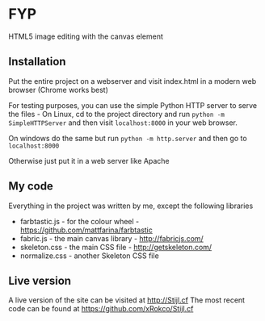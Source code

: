 # FYP
HTML5 image editing with the canvas element

## Installation
Put the entire project on a webserver and visit index.html in a modern web browser (Chrome works best)

For testing purposes, you can use the simple Python HTTP server to serve the files -
On Linux, cd to the project directory and run `python -m SimpleHTTPServer` and then visit `localhost:8000` in your web browser.

On windows do the same but run `python -m http.server` and then go to `localhost:8000`

Otherwise just put it in a web server like Apache

## My code
Everything in the project was written by me, except the following libraries
* farbtastic.js - for the colour wheel - https://github.com/mattfarina/farbtastic
* fabric.js - the main canvas library - http://fabricjs.com/
* skeleton.css - the main CSS file - http://getskeleton.com/
* normalize.css - another Skeleton CSS file

## Live version
A live version of the site can be visited at http://Stijl.cf
The most recent code can be found at https://github.com/xRokco/Stijl.cf